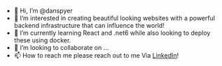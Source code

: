 - 👋 Hi, I’m @danspyer
- 👀 I’m interested in creating beautiful looking websites with a powerful backend infrastructure that can influence the world!
- 🌱 I’m currently learning React and .net6 while also looking to deploy these using docker.
- 💞️ I’m looking to collaborate on ...
- 📫 How to reach me please reach out to me Via [LinkedIn](https://uk.linkedin.com/in/danspyer)! 

<!---
danspyer/danspyer is a ✨ special ✨ repository because its `README.md` (this file) appears on your GitHub profile.
You can click the Preview link to take a look at your changes.
--->
